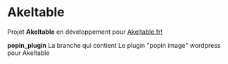 # Akeltable
Projet **Akeltable** en développement pour [Akeltable.fr!](http://www.akeltable.fr)

**popin_plugin** La branche qui contient Le plugin "popin image" wordpress pour Akeltable
